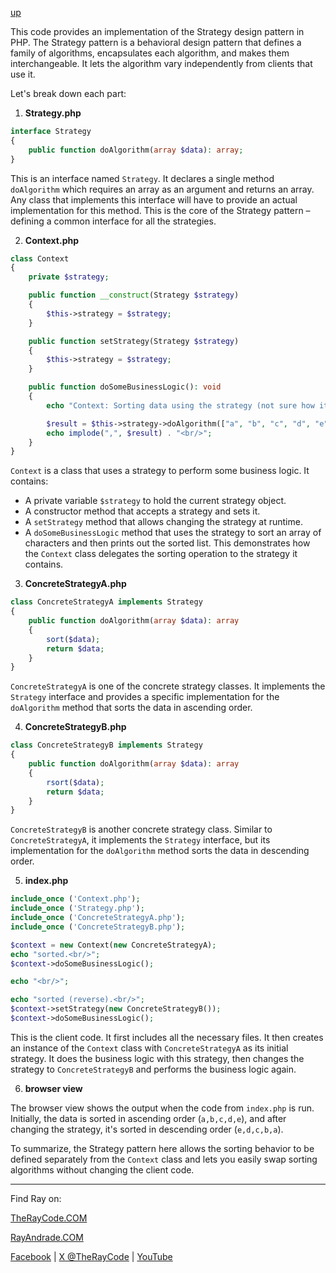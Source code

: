 [up](../README.md)

This code provides an implementation of the Strategy design pattern in PHP. The Strategy pattern is a behavioral design pattern that defines a family of algorithms, encapsulates each algorithm, and makes them interchangeable. It lets the algorithm vary independently from clients that use it.

Let's break down each part:

1. **Strategy.php**

```php
interface Strategy
{
    public function doAlgorithm(array $data): array;
}
```

This is an interface named `Strategy`. It declares a single method `doAlgorithm` which requires an array as an argument and returns an array. Any class that implements this interface will have to provide an actual implementation for this method. This is the core of the Strategy pattern – defining a common interface for all the strategies.

2. **Context.php**

```php
class Context
{
    private $strategy;

    public function __construct(Strategy $strategy)
    {
        $this->strategy = $strategy;
    }

    public function setStrategy(Strategy $strategy)
    {
        $this->strategy = $strategy;
    }

    public function doSomeBusinessLogic(): void
    {
        echo "Context: Sorting data using the strategy (not sure how it'll do it)<br/>";

        $result = $this->strategy->doAlgorithm(["a", "b", "c", "d", "e"]);
        echo implode(",", $result) . "<br/>";
    }
}
```

`Context` is a class that uses a strategy to perform some business logic. It contains:
- A private variable `$strategy` to hold the current strategy object.
- A constructor method that accepts a strategy and sets it.
- A `setStrategy` method that allows changing the strategy at runtime.
- A `doSomeBusinessLogic` method that uses the strategy to sort an array of characters and then prints out the sorted list. This demonstrates how the `Context` class delegates the sorting operation to the strategy it contains.

3. **ConcreteStrategyA.php**

```php
class ConcreteStrategyA implements Strategy
{
    public function doAlgorithm(array $data): array
    {
        sort($data);
        return $data;
    }
}
```

`ConcreteStrategyA` is one of the concrete strategy classes. It implements the `Strategy` interface and provides a specific implementation for the `doAlgorithm` method that sorts the data in ascending order.

4. **ConcreteStrategyB.php**

```php
class ConcreteStrategyB implements Strategy
{
    public function doAlgorithm(array $data): array
    {
        rsort($data);
        return $data;
    }
}
```

`ConcreteStrategyB` is another concrete strategy class. Similar to `ConcreteStrategyA`, it implements the `Strategy` interface, but its implementation for the `doAlgorithm` method sorts the data in descending order.

5. **index.php**

```php
include_once ('Context.php');
include_once ('Strategy.php');
include_once ('ConcreteStrategyA.php');
include_once ('ConcreteStrategyB.php');

$context = new Context(new ConcreteStrategyA);
echo "sorted.<br/>";
$context->doSomeBusinessLogic();

echo "<br/>";

echo "sorted (reverse).<br/>";
$context->setStrategy(new ConcreteStrategyB());
$context->doSomeBusinessLogic();
```

This is the client code. It first includes all the necessary files. It then creates an instance of the `Context` class with `ConcreteStrategyA` as its initial strategy. It does the business logic with this strategy, then changes the strategy to `ConcreteStrategyB` and performs the business logic again.

6. **browser view**

The browser view shows the output when the code from `index.php` is run. Initially, the data is sorted in ascending order (`a,b,c,d,e`), and after changing the strategy, it's sorted in descending order (`e,d,c,b,a`).

To summarize, the Strategy pattern here allows the sorting behavior to be defined separately from the `Context` class and lets you easily swap sorting algorithms without changing the client code.


----------------------------------------------------------------------------------------------------

Find Ray on:

[TheRayCode.COM](https://www.TheRayCode.org)

[RayAndrade.COM](https://www.RayAndrade.com)

[Facebook](https://www.facebook.com/TheRayCode/) | [X @TheRayCode](https://www.x.com/TheRayCode/) | [YouTube](https://www.youtube.com/TheRayCode/)

